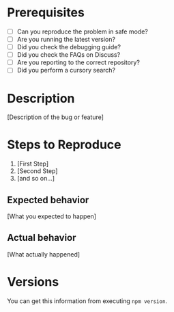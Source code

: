 # Prerequisites
- [ ] Can you reproduce the problem in safe mode?
- [ ] Are you running the latest version?
- [ ] Did you check the debugging guide?
- [ ] Did you check the FAQs on Discuss?
- [ ] Are you reporting to the correct repository?
- [ ] Did you perform a cursory search?

# Description
[Description of the bug or feature]

# Steps to Reproduce
1. [First Step]
2. [Second Step]
3. [and so on...]

## Expected behavior 
[What you expected to happen]

## Actual behavior
[What actually happened]

# Versions
You can get this information from executing `npm version`.
